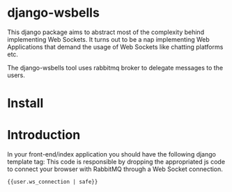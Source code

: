 # django-wsbells

This django package aims to abstract most of the complexity behind implementing Web Sockets. It turns out to be a nap implementing Web Applications that
demand the usage of Web Sockets like chatting platforms etc.

The django-wsbells tool uses rabbitmq broker to delegate messages to the users.

# Install

# Introduction


In your front-end/index application  you should have the following django template tag:
This code is responsible by dropping the appropriated js code to connect your browser with RabbitMQ through
a Web Socket connection.

~~~html
{{user.ws_connection | safe}}
~~~
